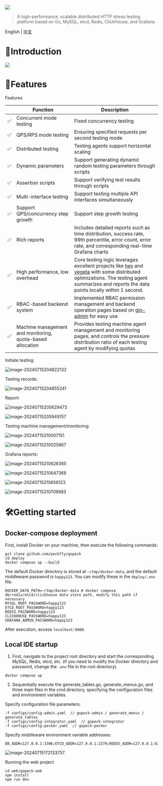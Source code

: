 
![](docs/images/gopeck.png)
> A high-performance, scalable distributed HTTP stress testing platform based on Go, MySQL, etcd, Redis, ClickHouse, and Grafana.

English | [中文](README_ZH.md)

# 📖Introduction

![](docs/images/desgin1.png)

# 🚀Features

Features

|      | Function                                                  | Description                                                  |
| ---- | --------------------------------------------------------- | ------------------------------------------------------------ |
| ✅    | Concurrent mode testing                                   | Fixed concurrency testing                                    |
| ✅    | QPS/RPS mode testing                                      | Ensuring specified requests per second testing mode          |
| ✅    | Distributed testing                                       | Testing agents support horizontal scaling                    |
| ✅    | Dynamic parameters                                        | Support generating dynamic random testing parameters through scripts |
| ✅    | Assertion scripts                                         | Support verifying test results through scripts               |
| ✅    | Multi-interface testing                                   | Support testing multiple API interfaces simultaneously       |
| ✅    | Support QPS/concurrency step growth                       | Support step growth testing                                  |
| ✅    | Rich reports                                              | Includes detailed reports such as time distribution, success rate, 99th percentile, error count, error rate, and corresponding real-time Grafana charts |
| ✅    | High performance, low overhead                            | Core testing logic leverages excellent projects like [hey](https://github.com/rakyll/hey) and [vegeta](https://github.com/tsenart/vegeta) with some distributed optimizations. The testing agent summarizes and reports the data points locally within 1 second. |
| ✅    | RBAC-based backend system                                 | Implemented RBAC permission management and backend operation pages based on [gin-admin](https://github.com/LyricTian/gin-admin) for easy use |
| ✅    | Machine management and monitoring, quota-based allocation | Provides testing machine agent management and monitoring pages, and controls the pressure distribution ratio of each testing agent by modifying quotas |

Initiate testing:

![image-20240715204822132](docs/images/image-20240715204822132.png)

Testing records:

![image-20240715204855241](docs/images/image-20240715204855241.png)


Report:

![image-20240715205629473](docs/images/image-20240715205629473.png)

![image-20240715205949157](docs/images/image-20240715205949157.png)

Testing machine management/monitoring:

![image-20240715210007151](docs/images/image-20240715210007151.png)

![image-20240715210025867](docs/images/image-20240715210025867.png)

Grafana reports:

![image-20240715210628365](docs/images/image-20240715210628365.png)

![image-20240715210647368](docs/images/image-20240715210647368.png)

![image-20240715210658123](docs/images/image-20240715210658123.png)

![image-20240715210709983](docs/images/image-20240715210709983.png)

# 🛠Getting started

## Docker-compose deployment

First, install Docker on your machine, then execute the following commands:

```
git clone github.com/peckfly/gopeck
cd deploy
docker compose up --build
```

The default Docker directory is stored at `~/tmp/docker-data`, and the default middleware password is `happy123`. You can modify these in the `deploy/.env` file.

```
DOCKER_DATA_PATH=~/tmp/docker-data # docker compose db/redis/etcd/clickhouse data store path, modify this path if necessary
MYSQL_ROOT_PASSWORD=happy123
ETCD_ROOT_PASSWORD=happy123
REDIS_PASSWORD=happy123
CLICKHOUSE_PASSWORD=happy123
GRAFANA_ADMIN_PASSWORD=happy123
```

After execution, access `localhost:8080`.

## Local IDE startup

1. First, navigate to the project root directory and start the corresponding MySQL, Redis, etcd, etc. (if you need to modify the Docker directory and password, change the `.env` file in the root directory).

```
docker compose up
```

2. Sequentially execute the generate_tables.go, generate_menus.go, and three main files in the cmd directory, specifying the configuration files and environment variables.

 Specify configuration file parameters:

```
-f configs/config-admin.yaml  // gopeck-admin / generate_menus / generate_tables
-f configs/config-integrator.yaml  // gopeck-integrator
-f configs/config-pecker.yaml  // gopeck-pecker
```

Specify middleware environment variable addresses:

```
DB_ADDR=127.0.0.1:3306;ETCD_ADDR=127.0.0.1:2379;REDIS_ADDR=127.0.0.1:6379;CLICKHOUSE_ADDR=127.0.0.1:9000
```

![image-20240715172133757](docs/images/image-20240715172133757.png)

Running the web project

```
cd web/gopeck-web
npm install 
npm run dev
```

